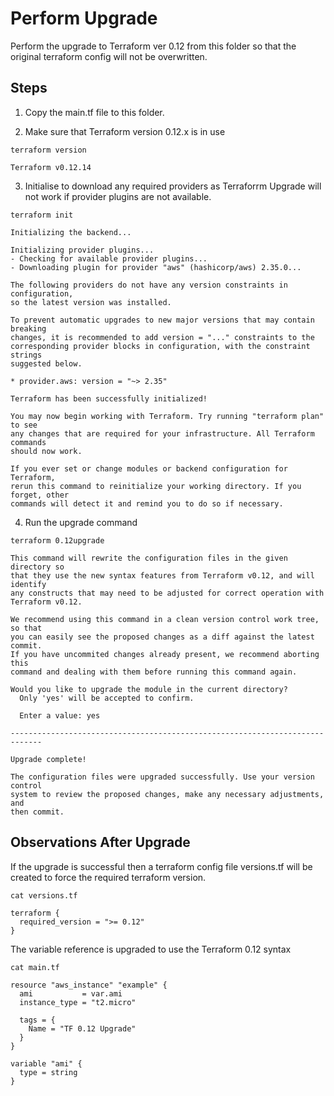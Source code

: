# Perform Upgrade
Perform the upgrade to Terraform ver 0.12 from this folder so that the original terraform config will not be overwritten.

## Steps
1. Copy the main.tf file to this folder.

2. Make sure that Terraform version 0.12.x is in use
```
terraform version

Terraform v0.12.14
```

3. Initialise to download any required providers as Terraforrm Upgrade will not work if provider plugins are not available.
```
terraform init

Initializing the backend...

Initializing provider plugins...
- Checking for available provider plugins...
- Downloading plugin for provider "aws" (hashicorp/aws) 2.35.0...

The following providers do not have any version constraints in configuration,
so the latest version was installed.

To prevent automatic upgrades to new major versions that may contain breaking
changes, it is recommended to add version = "..." constraints to the
corresponding provider blocks in configuration, with the constraint strings
suggested below.

* provider.aws: version = "~> 2.35"

Terraform has been successfully initialized!

You may now begin working with Terraform. Try running "terraform plan" to see
any changes that are required for your infrastructure. All Terraform commands
should now work.

If you ever set or change modules or backend configuration for Terraform,
rerun this command to reinitialize your working directory. If you forget, other
commands will detect it and remind you to do so if necessary.
```

4. Run the upgrade command
```
terraform 0.12upgrade

This command will rewrite the configuration files in the given directory so
that they use the new syntax features from Terraform v0.12, and will identify
any constructs that may need to be adjusted for correct operation with
Terraform v0.12.

We recommend using this command in a clean version control work tree, so that
you can easily see the proposed changes as a diff against the latest commit.
If you have uncommited changes already present, we recommend aborting this
command and dealing with them before running this command again.

Would you like to upgrade the module in the current directory?
  Only 'yes' will be accepted to confirm.

  Enter a value: yes

-----------------------------------------------------------------------------

Upgrade complete!

The configuration files were upgraded successfully. Use your version control
system to review the proposed changes, make any necessary adjustments, and
then commit.
```

## Observations After Upgrade
If the upgrade is successful then a terraform config file versions.tf will be created to force the required terraform version.

```
cat versions.tf

terraform {
  required_version = ">= 0.12"
}
```

The variable reference is upgraded to use the Terraform 0.12 syntax
```
cat main.tf

resource "aws_instance" "example" {
  ami           = var.ami
  instance_type = "t2.micro"

  tags = {
    Name = "TF 0.12 Upgrade"
  }
}

variable "ami" {
  type = string
}
```
